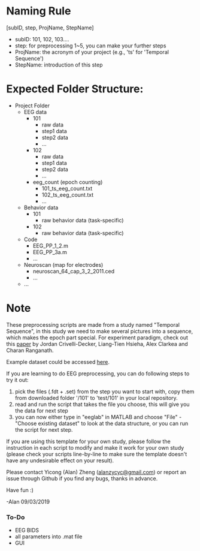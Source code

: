# Naming Rule
[subID, step, ProjName, StepName]
- subID: 101, 102, 103....
- step: for preprocessing 1~5, you can make your further steps
- ProjName: the acronym of your project (e.g., 'ts' for 'Temporal Sequence')
- StepName: introduction of this step


# Expected Folder Structure:
- Project Folder
	- EEG data
		- 101
			- raw data
			- step1 data
			- step2 data
			- ...
		- 102
			- raw data
			- step1 data
			- step2 data
			- ...
		- eeg_count (epoch counting)
			- 101_ts_eeg_count.txt
			- 102_ts_eeg_count.txt
			- ...
	- Behavior data
		- 101
			- raw behavior data (task-specific)
		- 102
			- raw behavior data (task-specific)
	- Code
		- EEG_PP_1_2.m
		- EEG_PP_3a.m
		- ...
	- Neuroscan (map for electrodes)
		- neuroscan_64_cap_3_2_2011.ced
		- ...
	- ...


# Note
These preprocessing scripts are made from a study named "Temporal Sequence", in this study we need to make several pictures into a sequence, which makes the epoch part special. For experiment paradigm, check out this [paper](https://www.sciencedirect.com/science/article/pii/S1074742718301126) by Jordan Crivelli-Decker, Liang-Tien Hsieha, Alex Clarkea and Charan Ranganath.

Example dataset could be accessed [here](https://drive.google.com/open?id=1VO6LE9yolb7_hlFg9SFAcDjZUK0kQgCv).

If you are learning to do EEG preprocessing, you can do following steps to try it out:
1. pick the files (.fdt + .set) from the step you want to start with, copy them from downloaded folder '/101' to 'test/101' in your local repository.
2. read and run the script that takes the file you choose, this will give you the data for next step
3. you can now either type in "eeglab" in MATLAB and choose "File" - "Choose existing dataset" to look at the data structure, or you can run the script for next step.

If you are using this template for your own study, please follow the instruction in each script to modify and make it work for your own study (please check your scripts line-by-line to make sure the template doesn't have any undesirable effect on your result).

Please contact Yicong (Alan) Zheng (alanzycyc@gmail.com) or report an issue through Github if you find any bugs, thanks in advance.

Have fun :)

-Alan
09/03/2019

### To-Do
- EEG BIDS
- all parameters into .mat file
- GUI